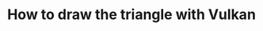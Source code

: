 ---
title: How to draw the triangle with Vulkan
layout: post
category: study
tags: [DirectX, Computer Graphics]
---